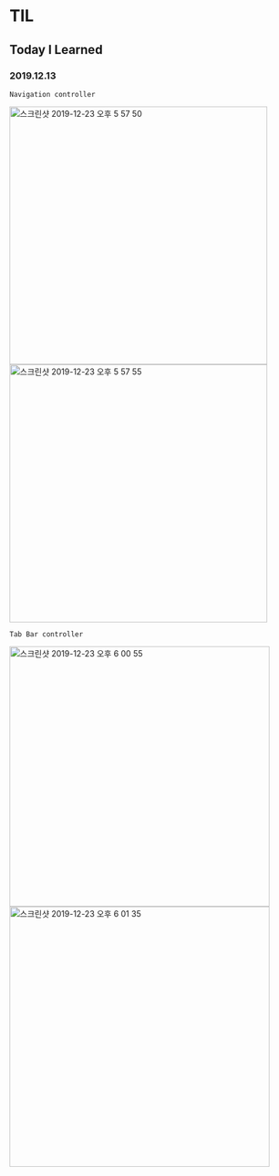 # TIL
## Today I Learned


### 2019.12.13

``````````````````````````````````
Navigation controller
`````````````````````````````````````````````

<img width="452" alt="스크린샷 2019-12-23 오후 5 57 50" src="https://user-images.githubusercontent.com/57229970/71347918-bfc33500-25ae-11ea-8d6b-cc84645be514.png">

<img width="452" alt="스크린샷 2019-12-23 오후 5 57 55" src="https://user-images.githubusercontent.com/57229970/71347950-d6698c00-25ae-11ea-92a4-d1d8b29a12ac.png">


`````````````````````````````````````
Tab Bar controller
````````````````````````````````````````````````

<img width="456" alt="스크린샷 2019-12-23 오후 6 00 55" src="https://user-images.githubusercontent.com/57229970/71347990-e5e8d500-25ae-11ea-89bb-be6cf068af31.png">


<img width="456" alt="스크린샷 2019-12-23 오후 6 01 35" src="https://user-images.githubusercontent.com/57229970/71348022-f436f100-25ae-11ea-84e7-c3c1b5e38be2.png">





